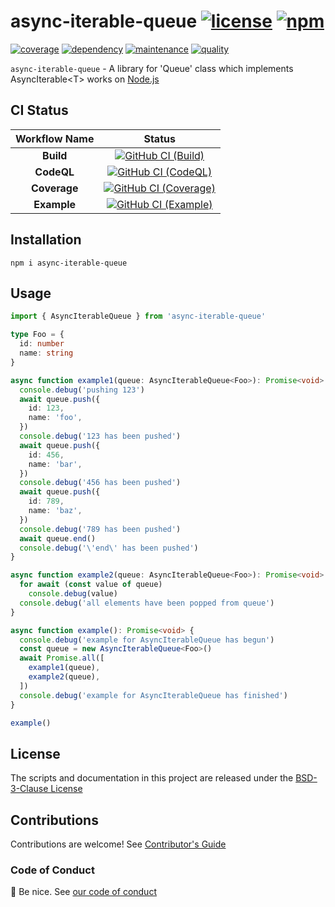 # async-iterable-queue [![license][license-image]][license-url] [![npm][npm-image]][npm-url]

[![coverage][nyc-cov-image]][github-url] [![dependency][depencency-image]][dependency-url] [![maintenance][maintenance-image]][npmsio-url] [![quality][quality-image]][npmsio-url]

`async-iterable-queue` - A library for 'Queue' class which implements AsyncIterable\<T\> works on [Node.js](https://nodejs.org/)

## CI Status

| Workflow Name | Status |
|:-:|:-:|
| **Build** | [![GitHub CI (Build)][github-build-image]][github-build-url] |
| **CodeQL** | [![GitHub CI (CodeQL)][github-codeql-image]][github-codeql-url] |
| **Coverage** | [![GitHub CI (Coverage)][github-coverage-image]][github-coverage-url] |
| **Example** | [![GitHub CI (Example)][github-example-image]][github-example-url] |

## Installation

```shell
npm i async-iterable-queue
```

## Usage

```typescript
import { AsyncIterableQueue } from 'async-iterable-queue'

type Foo = {
  id: number
  name: string
}

async function example1(queue: AsyncIterableQueue<Foo>): Promise<void> {
  console.debug('pushing 123')
  await queue.push({
    id: 123,
    name: 'foo',
  })
  console.debug('123 has been pushed')
  await queue.push({
    id: 456,
    name: 'bar',
  })
  console.debug('456 has been pushed')
  await queue.push({
    id: 789,
    name: 'baz',
  })
  console.debug('789 has been pushed')
  await queue.end()
  console.debug('\'end\' has been pushed')
}

async function example2(queue: AsyncIterableQueue<Foo>): Promise<void> {
  for await (const value of queue)
    console.debug(value)
  console.debug('all elements have been popped from queue')
}

async function example(): Promise<void> {
  console.debug('example for AsyncIterableQueue has begun')
  const queue = new AsyncIterableQueue<Foo>()
  await Promise.all([
    example1(queue),
    example2(queue),
  ])
  console.debug('example for AsyncIterableQueue has finished')
}

example()
```

## License

The scripts and documentation in this project are released under the [BSD-3-Clause License](https://github.com/kei-g/async-iterable-queue/blob/main/LICENSE)

## Contributions

Contributions are welcome! See [Contributor's Guide](https://github.com/kei-g/async-iterable-queue/blob/main/CONTRIBUTING.md)

### Code of Conduct

:clap: Be nice. See [our code of conduct](https://github.com/kei-g/async-iterable-queue/blob/main/CODE_OF_CONDUCT.md)

[depencency-image]:https://img.shields.io/librariesio/release/npm/async-iterable-queue?logo=nodedotjs
[dependency-url]:https://npmjs.com/package/async-iterable-queue?activeTab=dependencies
[github-build-image]:https://github.com/kei-g/async-iterable-queue/actions/workflows/build.yml/badge.svg?branch=main
[github-build-url]:https://github.com/kei-g/async-iterable-queue/actions/workflows/build.yml?query=branch%3Amain
[github-codeql-image]:https://github.com/kei-g/async-iterable-queue/actions/workflows/codeql.yml/badge.svg?branch=main
[github-codeql-url]:https://github.com/kei-g/async-iterable-queue/actions/workflows/codeql.yml?query=branch%3Amain
[github-coverage-image]:https://github.com/kei-g/async-iterable-queue/actions/workflows/coverage.yml/badge.svg?branch=main
[github-coverage-url]:https://github.com/kei-g/async-iterable-queue/actions/workflows/coverage.yml?query=branch%3Amain
[github-example-image]:https://github.com/kei-g/async-iterable-queue/actions/workflows/example.yml/badge.svg?branch=main
[github-example-url]:https://github.com/kei-g/async-iterable-queue/actions/workflows/example.yml?query=branch%3Amain
[github-url]:https://github.com/kei-g/async-iterable-queue
[license-image]:https://img.shields.io/github/license/kei-g/async-iterable-queue
[license-url]:https://opensource.org/licenses/BSD-3-Clause
[maintenance-image]:https://img.shields.io/npms-io/maintenance-score/async-iterable-queue?logo=npm
[npm-image]:https://img.shields.io/npm/v/async-iterable-queue.svg?logo=npm
[npm-url]:https://npmjs.org/package/async-iterable-queue
[npmsio-url]:https://npms.io/search?q=async-iterable-queue
[nyc-cov-image]:https://img.shields.io/nycrc/kei-g/async-iterable-queue?config=.nycrc.json&label=coverage&logo=mocha
[quality-image]:https://img.shields.io/npms-io/quality-score/async-iterable-queue?logo=npm
